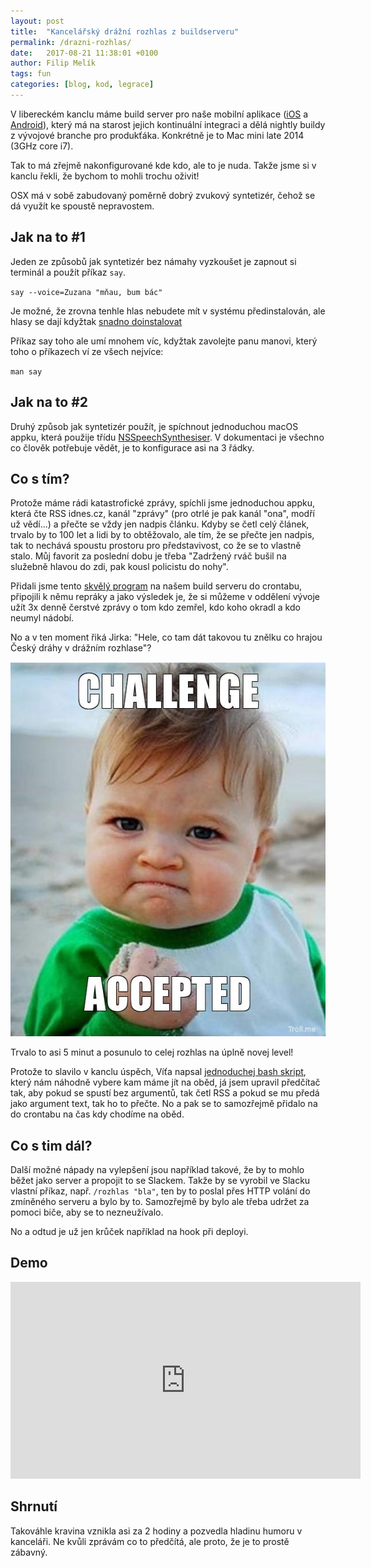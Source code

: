 ```yaml
---
layout: post
title:  "Kancelářský drážní rozhlas z buildserveru"
permalink: /drazni-rozhlas/
date:   2017-08-21 11:38:01 +0100
author: Filip Melík
tags: fun
categories: [blog, kod, legrace]
---
```


V libereckém kanclu máme build server pro naše mobilní aplikace ([iOS][1] a [Android][2]), který má na starost jejich kontinuální integraci a dělá nightly buildy z vývojové branche pro produkťáka. Konkrétně je to Mac mini late 2014 (3GHz core i7).

Tak to má zřejmě nakonfigurované kde kdo, ale to je nuda. Takže jsme si v kanclu řekli, že bychom to mohli trochu oživit!

OSX má v sobě zabudovaný poměrně dobrý zvukový syntetizér, čehož se dá využít ke spoustě nepravostem.

## Jak na to #1

Jeden ze způsobů jak syntetizér bez námahy vyzkoušet je zapnout si terminál a použít příkaz `say`.

`say --voice=Zuzana "mňau, bum bác"`

Je možné, že zrovna tenhle hlas nebudete mít v systému předinstalován, ale hlasy se dají kdyžtak [snadno doinstalovat][6]

Příkaz say toho ale umí mnohem víc, kdyžtak zavolejte panu manovi, který toho o příkazech ví ze všech nejvíce: 

`man say`

## Jak na to #2

Druhý způsob jak syntetizér použít, je spíchnout jednoduchou macOS appku, která použije třídu [NSSpeechSynthesiser][3]. V dokumentaci je všechno co člověk potřebuje vědět, je to konfigurace asi na 3 řádky.

## Co s tím?

Protože máme rádi katastrofické zprávy, spíchli jsme jednoduchou appku, která čte RSS idnes.cz, kanál "zprávy" (pro otrlé je pak kanál "ona", modří už vědí...) a přečte se vždy jen nadpis článku. Kdyby se četl celý článek, trvalo by to 100 let a lidi by to obtěžovalo, ale tím, že se přečte jen nadpis, tak to nechává spoustu prostoru pro představivost, co že se to vlastně stalo. Můj favorit za poslední dobu je třeba "Zadržený rváč bušil na služebně hlavou do zdi, pak kousl policistu do nohy". 

Přidali jsme tento [skvělý program][4] na našem build serveru do crontabu, připojili k němu repráky a jako výsledek je, že si můžeme v oddělení vývoje užít 3x denně čerstvé zprávy o tom kdo zemřel, kdo koho okradl a kdo neumyl nádobí.

No a v ten moment řiká Jirka: "Hele, co tam dát takovou tu znělku co hrajou Český dráhy v drážním rozhlase"?

![challenge accepted](/assets/drazni-rozhlas/challenge-accepted-kid.jpg)

Trvalo to asi 5 minut a posunulo to celej rozhlas na úplně novej level!

Protože to slavilo v kanclu úspěch, Víťa napsal [jednoduchej bash skript][5], který nám náhodně vybere kam máme jít na oběd, já jsem upravil předčítač tak, aby pokud se spustí bez argumentů, tak četl RSS a pokud se mu předá jako argument text, tak ho to přečte. No a pak se to samozřejmě přidalo na do crontabu na čas kdy chodíme na oběd. 

## Co s tim dál?
Další možné nápady na vylepšení jsou například takové, že by to mohlo běžet jako server a propojit to se Slackem. Takže by se vyrobil ve Slacku vlastní příkaz, např. `/rozhlas "bla"`, ten by to poslal přes HTTP volání do zmíněného serveru a bylo by to. Samozřejmě by bylo ale třeba udržet za pomoci biče, aby se to nezneužívalo. 

No a odtud je už jen krůček například na hook při deployi.  

## Demo

<iframe width="560" height="315" src="https://www.youtube.com/embed/K-8ofgzcuOY" frameborder="0" allowfullscreen></iframe>

## Shrnutí
Takováhle kravina vznikla asi za 2 hodiny a pozvedla hladinu humoru v kanceláři. Ne kvůli zprávám co to předčítá, ale proto, že je to prostě zábavný.



[1]:https://itunes.apple.com/cz/app/heureka-app/id436106975?mt=8

[2]:https://play.google.com/store/apps/details?id=cz.ursimon.heureka.client.android&hl=cs

[3]:https://developer.apple.com/documentation/appkit/nsspeechsynthesizer
[4]:https://github.com/filipmelik/news-speaker
[5]:https://github.com/filipmelik/lunch-suggestor
[6]:http://osxdaily.com/2011/07/25/how-to-add-new-voices-to-mac-os-x/
